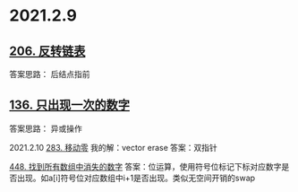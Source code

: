 
2021.2.9
===========================
[206. 反转链表](https://leetcode-cn.com/problems/reverse-linked-list/)
------------------------------------
答案思路：
    后结点指前

[136. 只出现一次的数字](https://leetcode-cn.com/problems/single-number/)
------------------------------------
答案思路：
    异或操作

2021.2.10
[283. 移动零](https://leetcode-cn.com/problems/move-zeroes/)
我的解：vector erase
答案：双指针

[448. 找到所有数组中消失的数字](https://leetcode-cn.com/problems/find-all-numbers-disappeared-in-an-array/)
答案：位运算，使用符号位标记下标对应数字是否出现。如a[i]符号位对应数组中i+1是否出现。类似无空间开销的swap
